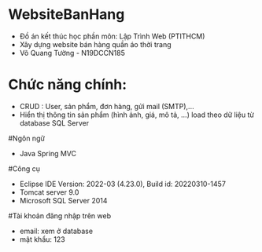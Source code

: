# WebsiteBanHang
 + Đồ án kết thúc học phần môn: Lập Trình Web (PTITHCM)
 + Xây dựng website bán hàng quần áo thời trang
 + Võ Quang Tường - N19DCCN185
 
# Chức năng chính:
 + CRUD : User, sản phẩm, đơn hàng, gửi mail (SMTP),...
 + Hiển thị thông tin sản phẩm (hình ảnh, giá, mô tả, ...) load theo dữ liệu từ database SQL Server

#Ngôn ngữ
  + Java Spring MVC 
 
#Công cụ
  + Eclipse IDE Version: 2022-03 (4.23.0), Build id: 20220310-1457
  + Tomcat server 9.0
  + Microsoft SQL Server 2014 
 
#Tài khoản đăng nhập trên web
  + email: xem ở database
  + mật khẩu: 123
